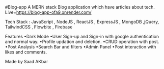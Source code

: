 #Blog-app
A MERN stack Blog application which have articles about tech.
Live=https://blog-app-ofa9.onrender.com/

Tech Stack : JavaScript , NodeJS , ReactJS , ExpressJS , MongoDB ,jQuery, TailwindCSS , Flowbite , Firebase

Features
•Dark Mode
•User Sign-up and Sign-in with google authentication and normal way.
•Profile updation and deletion.
•CRUD operation with post.
•Post Analysis
•Search Bar and filters
•Admin Panel
•Post interaction with likes and comments.


Made by Saad AKbar

